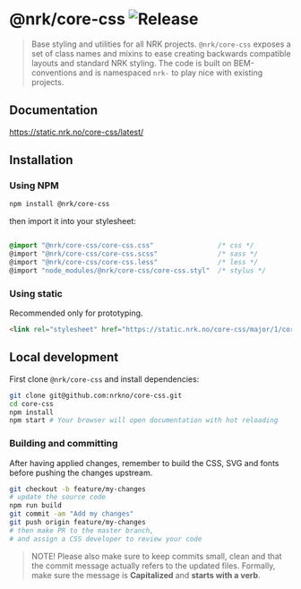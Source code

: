 # @nrk/core-css ![Release](https://img.shields.io/github/release/nrkno/core-css.svg)
> Base styling and utilities for all NRK projects.
> `@nrk/core-css` exposes a set of class names and mixins to ease creating backwards compatible layouts and standard NRK styling. The code is built on BEM-conventions and is namespaced `nrk-` to play nice with existing projects.

## Documentation
https://static.nrk.no/core-css/latest/

## Installation

### Using NPM

```sh
npm install @nrk/core-css
```

then import it into your stylesheet:

```css

@import "@nrk/core-css/core-css.css"                /* css */
@import "@nrk/core-css/core-css.scss"               /* sass */
@import "@nrk/core-css/core-css.less"               /* less */
@import "node_modules/@nrk/core-css/core-css.styl"  /* stylus */
```

### Using static

Recommended only for prototyping.

```html
<link rel="stylesheet" href="https://static.nrk.no/core-css/major/1/core-css.min.css">
```

## Local development
First clone `@nrk/core-css` and install dependencies:

```bash
git clone git@github.com:nrkno/core-css.git
cd core-css
npm install
npm start # Your browser will open documentation with hot reloading
```

### Building and committing
After having applied changes, remember to build the CSS, SVG and fonts before pushing the changes upstream.

```bash
git checkout -b feature/my-changes
# update the source code
npm run build
git commit -am "Add my changes"
git push origin feature/my-changes
# then make PR to the master branch,
# and assign a CSS developer to review your code
```

> NOTE! Please also make sure to keep commits small, clean and that the commit message actually refers to the updated files. Formally, make sure the message is **Capitalized** and **starts with a verb**.
